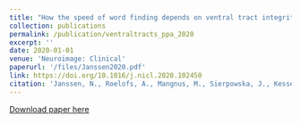 ```yaml
---
title: "How the speed of word finding depends on ventral tract integrity in primary progressive aphasia"
collection: publications
permalink: /publication/ventraltracts_ppa_2020
excerpt: ''
date: 2020-01-01
venue: 'Neuroimage: Clinical'
paperurl: '/files/Janssen2020.pdf'
link: https://doi.org/10.1016/j.nicl.2020.102450
citation: 'Janssen, N., Roelofs, A., Mangnus, M., Sierpowska, J., Kessels, R.P.C., Piai, V. &quot;How the speed of word finding depends on ventral tract integrity in primary progressive aphasia.&quot; <i>Neuroimage: Clinical</i>. 28.'
---
```


[Download paper here](/files/Janssen2020.pdf)
